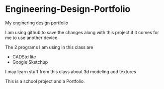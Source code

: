 # Engineering-Design-Portfolio
My enginering design portfolio

I am using github to save the changes along with this project if it comes for me to use another device.

The 2 programs I am using in this class are
* CADStd lite
* Google Sketchup

I may learn stuff from this class about 3d modeling and textures

This is a school project and a Portfolio.
